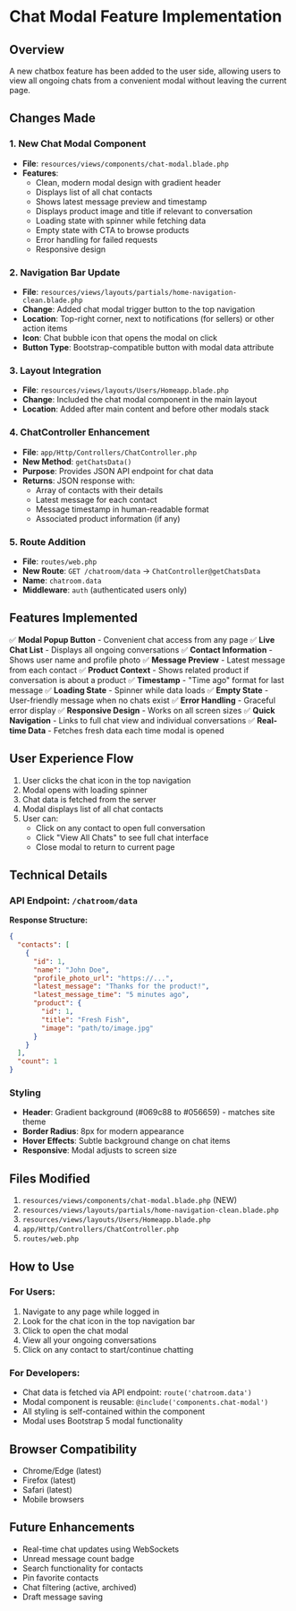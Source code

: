 # Chat Modal Feature Implementation

## Overview
A new chatbox feature has been added to the user side, allowing users to view all ongoing chats from a convenient modal without leaving the current page.

## Changes Made

### 1. **New Chat Modal Component**
   - **File**: `resources/views/components/chat-modal.blade.php`
   - **Features**:
     - Clean, modern modal design with gradient header
     - Displays list of all chat contacts
     - Shows latest message preview and timestamp
     - Displays product image and title if relevant to conversation
     - Loading state with spinner while fetching data
     - Empty state with CTA to browse products
     - Error handling for failed requests
     - Responsive design

### 2. **Navigation Bar Update**
   - **File**: `resources/views/layouts/partials/home-navigation-clean.blade.php`
   - **Change**: Added chat modal trigger button to the top navigation
   - **Location**: Top-right corner, next to notifications (for sellers) or other action items
   - **Icon**: Chat bubble icon that opens the modal on click
   - **Button Type**: Bootstrap-compatible button with modal data attribute

### 3. **Layout Integration**
   - **File**: `resources/views/layouts/Users/Homeapp.blade.php`
   - **Change**: Included the chat modal component in the main layout
   - **Location**: Added after main content and before other modals stack

### 4. **ChatController Enhancement**
   - **File**: `app/Http/Controllers/ChatController.php`
   - **New Method**: `getChatsData()`
   - **Purpose**: Provides JSON API endpoint for chat data
   - **Returns**: JSON response with:
     - Array of contacts with their details
     - Latest message for each contact
     - Message timestamp in human-readable format
     - Associated product information (if any)

### 5. **Route Addition**
   - **File**: `routes/web.php`
   - **New Route**: `GET /chatroom/data` → `ChatController@getChatsData`
   - **Name**: `chatroom.data`
   - **Middleware**: `auth` (authenticated users only)

## Features Implemented

✅ **Modal Popup Button** - Convenient chat access from any page
✅ **Live Chat List** - Displays all ongoing conversations
✅ **Contact Information** - Shows user name and profile photo
✅ **Message Preview** - Latest message from each contact
✅ **Product Context** - Shows related product if conversation is about a product
✅ **Timestamp** - "Time ago" format for last message
✅ **Loading State** - Spinner while data loads
✅ **Empty State** - User-friendly message when no chats exist
✅ **Error Handling** - Graceful error display
✅ **Responsive Design** - Works on all screen sizes
✅ **Quick Navigation** - Links to full chat view and individual conversations
✅ **Real-time Data** - Fetches fresh data each time modal is opened

## User Experience Flow

1. User clicks the chat icon in the top navigation
2. Modal opens with loading spinner
3. Chat data is fetched from the server
4. Modal displays list of all chat contacts
5. User can:
   - Click on any contact to open full conversation
   - Click "View All Chats" to see full chat interface
   - Close modal to return to current page

## Technical Details

### API Endpoint: `/chatroom/data`
**Response Structure:**
```json
{
  "contacts": [
    {
      "id": 1,
      "name": "John Doe",
      "profile_photo_url": "https://...",
      "latest_message": "Thanks for the product!",
      "latest_message_time": "5 minutes ago",
      "product": {
        "id": 1,
        "title": "Fresh Fish",
        "image": "path/to/image.jpg"
      }
    }
  ],
  "count": 1
}
```

### Styling
- **Header**: Gradient background (#069c88 to #056659) - matches site theme
- **Border Radius**: 8px for modern appearance
- **Hover Effects**: Subtle background change on chat items
- **Responsive**: Modal adjusts to screen size

## Files Modified
1. `resources/views/components/chat-modal.blade.php` (NEW)
2. `resources/views/layouts/partials/home-navigation-clean.blade.php`
3. `resources/views/layouts/Users/Homeapp.blade.php`
4. `app/Http/Controllers/ChatController.php`
5. `routes/web.php`

## How to Use

### For Users:
1. Navigate to any page while logged in
2. Look for the chat icon in the top navigation bar
3. Click to open the chat modal
4. View all your ongoing conversations
5. Click on any contact to start/continue chatting

### For Developers:
- Chat data is fetched via API endpoint: `route('chatroom.data')`
- Modal component is reusable: `@include('components.chat-modal')`
- All styling is self-contained within the component
- Modal uses Bootstrap 5 modal functionality

## Browser Compatibility
- Chrome/Edge (latest)
- Firefox (latest)
- Safari (latest)
- Mobile browsers

## Future Enhancements
- Real-time chat updates using WebSockets
- Unread message count badge
- Search functionality for contacts
- Pin favorite contacts
- Chat filtering (active, archived)
- Draft message saving
